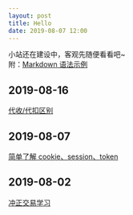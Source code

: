 ```yaml
---
layout: post
title: Hello
date: 2019-08-07 12:00
---
```


小站还在建设中，客观先随便看看吧~  
附：[Markdown 语法示例](posts/markdown)  

## 2019-08-16
[代收/代扣区别](posts/tax)

## 2019-08-07 
[简单了解 cookie、session、token](posts/learnCST)

## 2019-08-02 
[冲正交易学习](posts/Reverse)